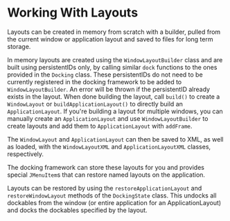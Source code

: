 # Working With Layouts

Layouts can be created in memory from scratch with a builder, pulled from the current window or application layout and saved to files for long term storage.

In memory layouts are created using the `WindowLayoutBuilder` class and are built using persistentIDs only, by calling similar `dock` functions to the ones provided in the `Docking` class. These persistentIDs do not need to be currently registered in the docking framework to be added to `WindowLayoutBuilder`. An error will be thrown if the persistentID already exists in the layout. When done building the layout, call `build()` to create a `WindowLayout` or `buildApplicationLayout()` to directly build an `ApplicationLayout`. If you're building a layout for multiple windows, you can manually create an `ApplicationLayout` and use `WindowLayoutBuilder` to create layouts and add them to `ApplicationLayout` with `addFrame`.

The `WindowLayout` and `ApplicationLayout` can then be saved to XML, as well as loaded, with the `WindowLayoutXML` and `ApplicationLayoutXML` classes, respectively.

The docking framework can store these layouts for you and provides special `JMenuItem`s that can restore named layouts on the application.

Layouts can be restored by using the `restoreApplicationLayout` and `restoreWindowLayout` methods of the `DockingState` class. This undocks all dockables from the window (or entire application for an ApplicationLayout) and docks the dockables specified by the layout.
